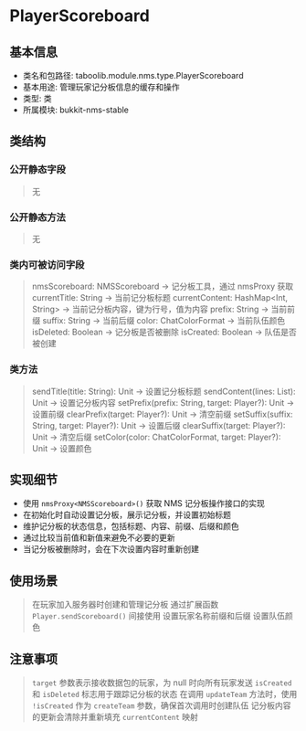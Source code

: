 # PlayerScoreboard

## 基本信息
- 类名和包路径: taboolib.module.nms.type.PlayerScoreboard
- 基本用途: 管理玩家记分板信息的缓存和操作
- 类型: 类
- 所属模块: bukkit-nms-stable

## 类结构

### 公开静态字段
> 无

### 公开静态方法
> 无

### 类内可被访问字段
> nmsScoreboard: NMSScoreboard -> 记分板工具，通过 nmsProxy 获取
> currentTitle: String -> 当前记分板标题
> currentContent: HashMap<Int, String> -> 当前记分板内容，键为行号，值为内容
> prefix: String -> 当前前缀
> suffix: String -> 当前后缀
> color: ChatColorFormat -> 当前队伍颜色
> isDeleted: Boolean -> 记分板是否被删除
> isCreated: Boolean -> 队伍是否被创建

### 类方法
> sendTitle(title: String): Unit -> 设置记分板标题
> sendContent(lines: List<String>): Unit -> 设置记分板内容
> setPrefix(prefix: String, target: Player?): Unit -> 设置前缀
> clearPrefix(target: Player?): Unit -> 清空前缀
> setSuffix(suffix: String, target: Player?): Unit -> 设置后缀
> clearSuffix(target: Player?): Unit -> 清空后缀
> setColor(color: ChatColorFormat, target: Player?): Unit -> 设置颜色

## 实现细节
- 使用 `nmsProxy<NMSScoreboard>()` 获取 NMS 记分板操作接口的实现
- 在初始化时自动设置记分板，展示记分板，并设置初始标题
- 维护记分板的状态信息，包括标题、内容、前缀、后缀和颜色
- 通过比较当前值和新值来避免不必要的更新
- 当记分板被删除时，会在下次设置内容时重新创建

## 使用场景
> 在玩家加入服务器时创建和管理记分板
> 通过扩展函数 `Player.sendScoreboard()` 间接使用
> 设置玩家名称前缀和后缀
> 设置队伍颜色

## 注意事项
> `target` 参数表示接收数据包的玩家，为 null 时向所有玩家发送
> `isCreated` 和 `isDeleted` 标志用于跟踪记分板的状态
> 在调用 `updateTeam` 方法时，使用 `!isCreated` 作为 `createTeam` 参数，确保首次调用时创建队伍
> 记分板内容的更新会清除并重新填充 `currentContent` 映射
